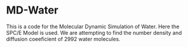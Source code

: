# MD-Water
This is a code for the Molecular Dynamic Simulation of Water. Here the SPC/E Model is used. We are attempting to find the number density and diffusion coeeficient of 2992 water molecules. 
